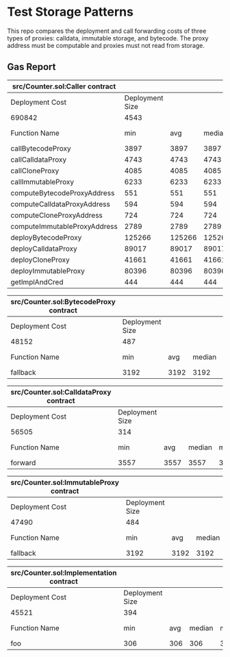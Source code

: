 # Test Storage Patterns

This repo compares the deployment and call forwarding costs of three types of proxies: calldata, immutable storage, and bytecode. The proxy address must be computable and proxies must not read from storage.

## Gas Report

| src/Counter.sol:Caller contract |                 |        |        |        |         |
| ------------------------------- | --------------- | ------ | ------ | ------ | ------- |
| Deployment Cost                 | Deployment Size |        |        |        |         |
| 690842                          | 4543            |        |        |        |         |
| Function Name                   | min             | avg    | median | max    | # calls |
| callBytecodeProxy               | 3897            | 3897   | 3897   | 3897   | 1       |
| callCalldataProxy               | 4743            | 4743   | 4743   | 4743   | 1       |
| callCloneProxy                  | 4085            | 4085   | 4085   | 4085   | 1       |
| callImmutableProxy              | 6233            | 6233   | 6233   | 6233   | 1       |
| computeBytecodeProxyAddress     | 551             | 551    | 551    | 551    | 1       |
| computeCalldataProxyAddress     | 594             | 594    | 594    | 594    | 1       |
| computeCloneProxyAddress        | 724             | 724    | 724    | 724    | 1       |
| computeImmutableProxyAddress    | 2789            | 2789   | 2789   | 2789   | 1       |
| deployBytecodeProxy             | 125266          | 125266 | 125266 | 125266 | 1       |
| deployCalldataProxy             | 89017           | 89017  | 89017  | 89017  | 1       |
| deployCloneProxy                | 41661           | 41661  | 41661  | 41661  | 1       |
| deployImmutableProxy            | 80396           | 80396  | 80396  | 80396  | 1       |
| getImplAndCred                  | 444             | 444    | 444    | 444    | 1       |

| src/Counter.sol:BytecodeProxy contract |                 |      |        |      |         |
| -------------------------------------- | --------------- | ---- | ------ | ---- | ------- |
| Deployment Cost                        | Deployment Size |      |        |      |         |
| 48152                                  | 487             |      |        |      |         |
| Function Name                          | min             | avg  | median | max  | # calls |
| fallback                               | 3192            | 3192 | 3192   | 3192 | 1       |

| src/Counter.sol:CalldataProxy contract |                 |      |        |      |         |
| -------------------------------------- | --------------- | ---- | ------ | ---- | ------- |
| Deployment Cost                        | Deployment Size |      |        |      |         |
| 56505                                  | 314             |      |        |      |         |
| Function Name                          | min             | avg  | median | max  | # calls |
| forward                                | 3557            | 3557 | 3557   | 3557 | 1       |

| src/Counter.sol:ImmutableProxy contract |                 |      |        |      |         |
| --------------------------------------- | --------------- | ---- | ------ | ---- | ------- |
| Deployment Cost                         | Deployment Size |      |        |      |         |
| 47490                                   | 484             |      |        |      |         |
| Function Name                           | min             | avg  | median | max  | # calls |
| fallback                                | 3192            | 3192 | 3192   | 3192 | 1       |

| src/Counter.sol:Implementation contract |                 |     |        |     |         |
| --------------------------------------- | --------------- | --- | ------ | --- | ------- |
| Deployment Cost                         | Deployment Size |     |        |     |         |
| 45521                                   | 394             |     |        |     |         |
| Function Name                           | min             | avg | median | max | # calls |
| foo                                     | 306             | 306 | 306    | 306 | 4       |
